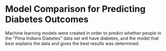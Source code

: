 # Model Comparison for Predicting Diabetes Outcomes

Machine learning models were created in order to predict whether people in the "Pima Indians
Diabetes" data set will have diabetes, and the model that best explains the data and gives the best
results was determined.
